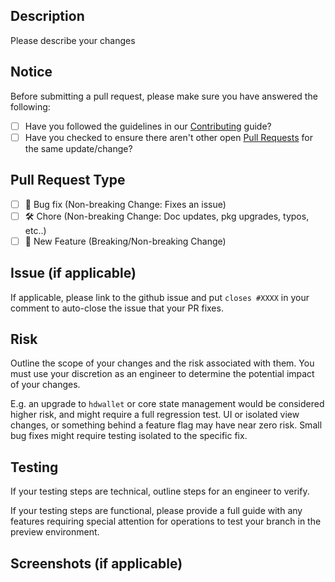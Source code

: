 ## Description

Please describe your changes

## Notice

Before submitting a pull request, please make sure you have answered the following:

- [ ] Have you followed the guidelines in our [Contributing]('https://github.com/shapeshift/web/CONTRIBUTING.md) guide?
- [ ] Have you checked to ensure there aren't other open [Pull Requests](https://github.com/shapeshift/web/pulls) for the same update/change?

## Pull Request Type

- [ ] :bug: Bug fix (Non-breaking Change: Fixes an issue)
- [ ] :hammer_and_wrench: Chore (Non-breaking Change: Doc updates, pkg upgrades, typos, etc..)
- [ ] :nail_care: New Feature (Breaking/Non-breaking Change)

## Issue (if applicable)

If applicable, please link to the github issue and put `closes #XXXX` in your comment to auto-close the issue that your PR fixes.

## Risk

Outline the scope of your changes and the risk associated with them. You must use your discretion as an engineer to determine the potential impact of your changes.

E.g. an upgrade to `hdwallet` or core state management would be considered higher risk, and might require a full regression test. UI or isolated view changes, or something behind a feature flag may have near zero risk. Small bug fixes might require testing isolated to the specific fix.

## Testing

If your testing steps are technical, outline steps for an engineer to verify.

If your testing steps are functional, please provide a full guide with any features requiring special attention for operations to test your branch in the preview environment.

## Screenshots (if applicable)
